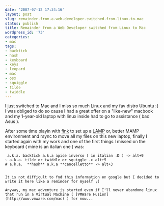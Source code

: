 ```yaml
---
date: '2007-07-12 17:34:16'
layout: post
slug: remainder-from-a-web-developer-switched-from-linux-to-mac
status: publish
title: Remainder from a Web Developer switched from Linux to Mac
wordpress_id: '73'
categories:
- mac
tags:
- backtick
- hash
- keyboard
- keys
- leopard
- mac
- osx
- squiggle
- tilde
- twiddle
---
```


I just switched to Mac and I miss so much Linux and my fav distro Ubuntu :(
I was obliged to do so cause I had a great offer on a "like-new" macbook and my 1-year-old laptop with linux inside had to go to assistance ( bad Asus ).

After some time playin with [fink](http://finkproject.org) to set up a [LAMP](http://en.wikipedia.org/wiki/LAMP_%28software_bundle%29) or, better MAMP environment and rsync to move all my files on this new laptop, finally I started again with my work and one of the first things I missed on the keyboard ( mine is an italian one ) was:


> 
```
 a.k.a. backtick a.k.a apice inverso ( in italian :D ) -> alt+9
~ a.k.a. tilde or twiddle or squiggle -> alt+5
# a.k.a.  **hash** a.k.a **cancelletto** -> alt+3


It is not difficult to fnd this information on google but I decided to write it here like a reminder for myself ;)

Anyway, my mac adventure is started even if I'll never abandone linux that run in a Virtual Machine ( [VMWare Fusion](http://www.vmware.com/mac) ) for now...
